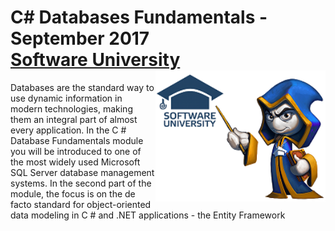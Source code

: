 # C# Databases Fundamentals - September 2017  <br/> [Software University](http://www.softuni.bg) <img align="right" width="54%" src="/misc/softuni-code-wizard.png">

Databases are the standard way to use dynamic information in modern technologies, making them an integral part of almost every application. In the C # Database Fundamentals module you will be introduced to one of the most widely used Microsoft SQL Server database management systems. In the second part of the module, the focus is on the de facto standard for object-oriented data modeling in C # and .NET applications - the Entity Framework
